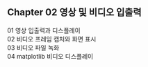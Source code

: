 Chapter 02 영상 및 비디오 입출력
-------------------------------
01 영상 입출력과 디스플레이\
02 비디오 프레임 캡처와 화면 표시\
03 비디오 파일 녹화\
04 matplotlib 비디오 디스플레이
